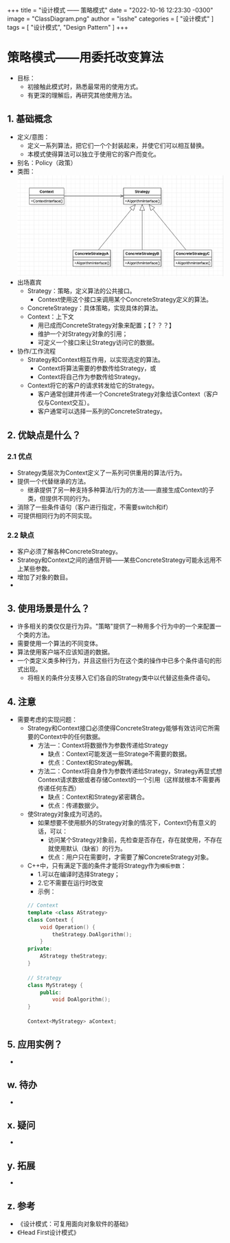 +++
title = "设计模式 —— 策略模式"
date = "2022-10-16 12:23:30 -0300"
image = "ClassDiagram.png"
author = "isshe"
categories = [ "设计模式" ]
tags = [ "设计模式", "Design Pattern" ]
+++


# 策略模式——用委托改变算法
* 目标：
    * 初接触此模式时，熟悉最常用的使用方式。
    * 有更深的理解后，再研究其他使用方法。
## 1. 基础概念
* 定义/意图：
    * 定义一系列算法，把它们一个个封装起来，并使它们可以相互替换。
    * 本模式使得算法可以独立于使用它的客户而变化。
* 别名：Policy（政策）
* 类图：
![类图](ClassDiagram.png)
* 出场嘉宾
    * Strategy：策略，定义算法的公共接口。
        * Context使用这个接口来调用某个ConcreteStrategy定义的算法。
    * ConcreteStrategy：具体策略，实现具体的算法。
    * Context：上下文
        * 用已成而ConcreteStrategy对象来配置；【？？？】
        * 维护一个对Strategy对象的引用；
        * 可定义一个接口来让Strategy访问它的数据。
* 协作/工作流程
    * Strategy和Context相互作用，以实现选定的算法。
        * Context将算法需要的参数传给Strategy，或
        * Context将自己作为参数传给Strategy。
    * Context将它的客户的请求转发给它的Strategy。
        * 客户通常创建并传递一个ConcreteStrategy对象给该Context（客户仅与Context交互）。
        * 客户通常可以选择一系列的ConcreteStrategy。

## 2. 优缺点是什么？
### 2.1 优点
* Strategy类层次为Context定义了一系列可供重用的算法/行为。
* 提供一个代替继承的方法。
    * 继承提供了另一种支持多种算法/行为的方法——直接生成Context的子类，但提供不同的行为。
* 消除了一些条件语句（客户进行指定，不需要switch和if）
* 可提供相同行为的不同实现。


### 2.2 缺点
* 客户必须了解各种ConcreteStrategy。
* Strategy和Context之间的通信开销——某些ConcreteStrategy可能永远用不上某些参数。
* 增加了对象的数目。
* 


## 3. 使用场景是什么？
* 许多相关的类仅仅是行为异。"策略"提供了一种用多个行为中的一个来配置一个类的方法。
* 需要使用一个算法的不同变体。
* 算法使用客户端不应该知道的数据。
* 一个类定义类多种行为，并且这些行为在这个类的操作中已多个条件语句的形式出现。
    * 将相关的条件分支移入它们各自的Strategy类中以代替这些条件语句。


## 4. 注意
* 需要考虑的实现问题：
    * Strategy和Context接口必须使得ConcreteStrategy能够有效访问它所需要的Context中的任何数据。
        * 方法一：Context将数据作为参数传递给Strategy
            * 缺点：Context可能发送一些Stratege不需要的数据。
            * 优点：Context和Strategy解耦。
        * 方法二：Context将自身作为参数传递给Strategy，Strategy再显式想Context请求数据或者存储Context的一个引用（这样就根本不需要再传递任何东西）
            * 缺点：Context和Strategy紧密耦合。
            * 优点：传递数据少。
    * 使Strategy对象成为可选的。
        * 如果想要不使用额外的Strategy对象的情况下，Context仍有意义的话，可以：
            * 访问某个Strategy对象前，先检查是否存在，存在就使用，不存在就使用默认（缺省）的行为。
            * 优点：用户只在需要时，才需要了解ConcreteStrategy对象。
    * C++中，只有满足下面的条件才能将Strategy作为`模板参数`：
        * 1.可以在编译时选择Strategy；
        * 2.它不需要在运行时改变
        * 示例：
        ```cpp
        // Context
        template <class AStrategy>
        class Context {
            void Operation() {
                theStrategy.DoAlgorithm();
            }
        private:
            AStrategy theStrategy;
        }
        
        // Strategy
        class MyStrategy {
            public:
                void DoAlgorithm();
        }
        
        Context<MyStrategy> aContext;
        ```

## 5. 应用实例？
* 

## w. 待办
* 

## x. 疑问
* 

## y. 拓展
* 

## z. 参考
* 《设计模式：可复用面向对象软件的基础》
* 《Head First设计模式》


